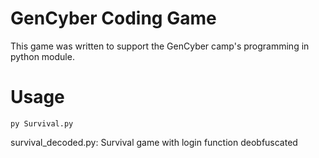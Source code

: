 # GenCyber Coding Game  
  
This game was written to support the GenCyber camp's programming in python module.  
  
# Usage  
  
`py Survival.py`  
  
survival_decoded.py: Survival game with login function deobfuscated  

